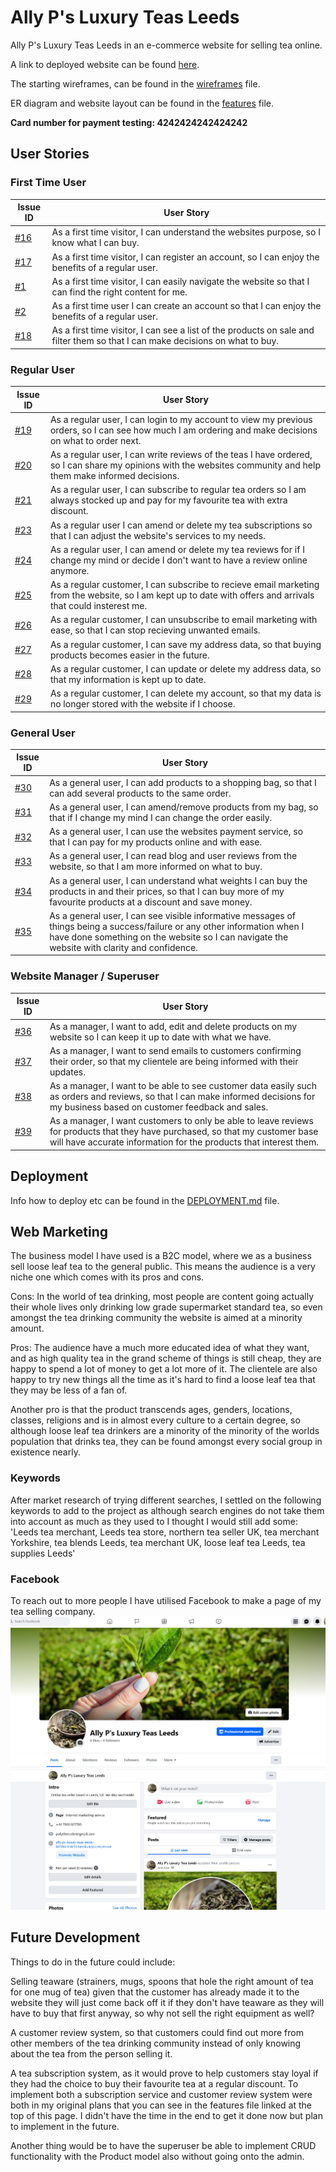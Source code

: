 # Ally P's Luxury Teas Leeds

Ally P's Luxury Teas Leeds in an e-commerce website for selling tea online.

A link to deployed website can be found [here](https://ally-ps-luxury-teas-leeds-b0596c3cdc59.herokuapp.com/).

The starting wireframes, can be found in the [wireframes](WIREFRAMES.md) file.

ER diagram and website layout can be found in the [features](FEATURES.md) file.

**Card number for payment testing: 4242424242424242**

## User Stories

### First Time User

| Issue ID    | User Story |
|-------------|-------------|
| [#16](https://github.com/AlistairDriscoll/Ally-Ps-Luxury-Teas-Leeds/issues/16) | As a first time visitor, I can understand the websites purpose, so I know what I can buy. |
| [#17](https://github.com/AlistairDriscoll/Ally-Ps-Luxury-Teas-Leeds/issues/17)  | As a first time visitor, I can register an account, so I can enjoy the benefits of a regular user. |
| [#1](https://github.com/AlistairDriscoll/Ally-Ps-Luxury-Teas-Leeds/issues/1) | As a first time visitor, I can easily navigate the website so that I can find the right content for me.|
| [#2](https://github.com/AlistairDriscoll/Ally-Ps-Luxury-Teas-Leeds/issues/2) | As a first time user I can create an account so that I can enjoy the benefits of a regular user. |
| [#18](https://github.com/AlistairDriscoll/Ally-Ps-Luxury-Teas-Leeds/issues/18) | As a first time visitor, I can see a list of the products on sale and filter them so that I can make decisions on what to buy. |

### Regular User

| Issue ID    | User Story |
|-------------|-------------|
| [#19](https://github.com/AlistairDriscoll/Ally-Ps-Luxury-Teas-Leeds/issues/19) |As a regular user, I can login to my account to view my previous orders, so I can see how much I am ordering and make decisions on what to order next. |
| [#20](https://github.com/AlistairDriscoll/Ally-Ps-Luxury-Teas-Leeds/issues/20) |As a regular user, I can write reviews of the teas I have ordered, so I can share my opinions with the websites community and help them make informed decisions.|
| [#21](https://github.com/AlistairDriscoll/Ally-Ps-Luxury-Teas-Leeds/issues/21) |As a regular user, I can subscribe to regular tea orders so I am always stocked up and pay for my favourite tea with extra discount. |
| [#23](https://github.com/AlistairDriscoll/Ally-Ps-Luxury-Teas-Leeds/issues/23) |As a regular user I can amend or delete my tea subscriptions so that I can adjust the website's services to my needs. |
| [#24](https://github.com/AlistairDriscoll/Ally-Ps-Luxury-Teas-Leeds/issues/24) |As a regular user, I can amend or delete my tea reviews for if I change my mind or decide I don't want to have a review online anymore. |
| [#25](https://github.com/AlistairDriscoll/Ally-Ps-Luxury-Teas-Leeds/issues/25) |As a regular customer, I can subscribe to recieve email marketing from the website, so I am kept up to date with offers and arrivals that could insterest me. |
| [#26](https://github.com/AlistairDriscoll/Ally-Ps-Luxury-Teas-Leeds/issues/26) |As a regular customer, I can unsubscribe to email marketing with ease, so that I can stop recieving unwanted emails. |
| [#27](https://github.com/AlistairDriscoll/Ally-Ps-Luxury-Teas-Leeds/issues/27) |As a regular customer, I can save my address data, so that buying products becomes easier in the future. |
| [#28](https://github.com/AlistairDriscoll/Ally-Ps-Luxury-Teas-Leeds/issues/28) |As a regular customer, I can update or delete my address data, so that my information is kept up to date. |
| [#29](https://github.com/AlistairDriscoll/Ally-Ps-Luxury-Teas-Leeds/issues/29) |As a regular customer, I can delete my account, so that my data is no longer stored with the website if I choose. |

### General User

| Issue ID    | User Story |
|-------------|-------------|
| [#30](https://github.com/AlistairDriscoll/Ally-Ps-Luxury-Teas-Leeds/issues/30) |As a general user, I can add products to a shopping bag, so that I can add several products to the same order. |
| [#31](https://github.com/AlistairDriscoll/Ally-Ps-Luxury-Teas-Leeds/issues/31) |As a general user, I can amend/remove products from my bag, so that if I change my mind I can change the order easily. |
| [#32](https://github.com/AlistairDriscoll/Ally-Ps-Luxury-Teas-Leeds/issues/32) |As a general user, I can use the websites payment service, so that I can pay for my products online and with ease. |
| [#33](https://github.com/AlistairDriscoll/Ally-Ps-Luxury-Teas-Leeds/issues/33) |As a general user, I can read blog and user reviews from the website, so that I am more informed on what to buy. |
| [#34](https://github.com/AlistairDriscoll/Ally-Ps-Luxury-Teas-Leeds/issues/34) |As a general user, I can understand what weights I can buy the products in and their prices, so that I can buy more of my favourite products at a discount and save money. |
| [#35](https://github.com/AlistairDriscoll/Ally-Ps-Luxury-Teas-Leeds/issues/35) |As a general user, I can see visible informative messages of things being a success/failure or any other information when I have done something on the website so I can navigate the website with clarity and confidence. |

### Website Manager / Superuser

| Issue ID    | User Story |
|-------------|-------------|
| [#36](https://github.com/AlistairDriscoll/Ally-Ps-Luxury-Teas-Leeds/issues/36) |As a manager, I want to add, edit and delete products on my website so I can keep it up to date with what we have. |
| [#37](https://github.com/AlistairDriscoll/Ally-Ps-Luxury-Teas-Leeds/issues/37) |As a manager, I want to send emails to customers confirming their order, so that my clientele are being informed with their updates. |
| [#38](https://github.com/AlistairDriscoll/Ally-Ps-Luxury-Teas-Leeds/issues/38) |As a manager, I want to be able to see customer data easily such as orders and reviews, so that I can make informed decisions for my business based on customer feedback and sales. |
| [#39](https://github.com/AlistairDriscoll/Ally-Ps-Luxury-Teas-Leeds/issues/39) |As a manager, I want customers to only be able to leave reviews for products that they have purchased, so that my customer base will have accurate information for the products that interest them. |

## Deployment

Info how to deploy etc can be found in the [DEPLOYMENT.md](DEPLOYMENT.md) file.

## Web Marketing

The business model I have used is a B2C model, where we as a business sell loose leaf tea to the general public. This means the audience is a very niche one which comes with its pros and cons.

Cons: In the world of tea drinking, most people are content going actually their whole lives only drinking low grade supermarket standard tea, so even amongst the tea drinking community the website is aimed at a minority amount.

Pros: The audience have a much more educated idea of what they want, and as high quality tea in the grand scheme of things is still cheap, they are happy to spend a lot of money to get a lot more of it. The clientele are also happy to try new things all the time as it's hard to find a loose leaf tea that they may be less of a fan of.

Another pro is that the product transcends ages, genders, locations, classes, religions and is in almost every culture to a certain degree, so although loose leaf tea drinkers are a minority of the minority of the worlds population that drinks tea, they can be found amongst every social group in existence nearly.

### Keywords

After market research of trying different searches, I settled on the following keywords to add to the project as although search engines do not take them into account as much as they used to I thought I would still add some: 'Leeds tea merchant, Leeds tea store, northern tea seller UK, tea merchant Yorkshire, tea blends Leeds, tea merchant UK, loose leaf tea Leeds, tea supplies Leeds'

### Facebook

To reach out to more people I have utilised Facebook to make a page of my tea selling company.
![Facebook top part](documentation/fb-images/fb-page-top-half.png)
![Facebook bottom part](documentation/fb-images/fb-page-bottom-half.png)

## Future Development

Things to do in the future could include:

Selling teaware (strainers, mugs, spoons that hole the right amount of tea for one mug of tea) given that the customer has already made it to the website they will just come back off it if they don't have teaware as they will have to buy that first anyway, so why not sell the right equipment as well?

A customer review system, so that customers could find out more from other members of the tea drinking community instead of only knowing about the tea from the person selling it.

A tea subscription system, as it would prove to help customers stay loyal if they had the choice to buy their favourite tea at a regular discount. To implement both a subscription service and customer review system were both in my original plans that you can see in the features file linked at the top of this page. I didn't have the time in the end to get it done now but plan to implement in the future.

Another thing would be to have the superuser be able to implement CRUD functionality with the Product model also without going onto the admin.